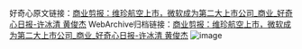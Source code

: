 好奇心原文链接：[商业剪报：维珍航空上市，微软成为第二大上市公司_商业_好奇心日报-许冰清 黄俊杰](https://www.qdaily.com/articles/3605.html)
WebArchive归档链接：[商业剪报：维珍航空上市，微软成为第二大上市公司_商业_好奇心日报-许冰清 黄俊杰](http://web.archive.org/web/20170726172449/http://www.qdaily.com:80/articles/3605.html)
![image](http://ww3.sinaimg.cn/large/007d5XDply1g3vbppo0bsj30u042mnpd)
